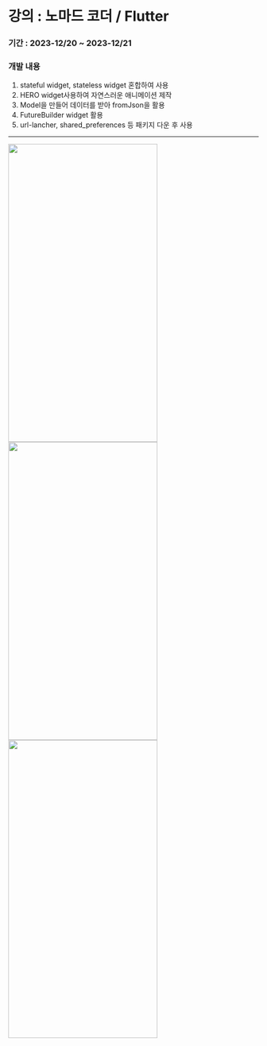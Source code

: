 # 강의 : 노마드 코더 / Flutter
### 기간 : 2023-12/20 ~ 2023-12/21
### 개발 내용
1. stateful widget, stateless widget 혼합하여 사용
2. HERO widget사용하여 자연스러운 애니메이션 제작
3. Model을 만들어 데이터를 받아 fromJson을 활용
4. FutureBuilder widget 활용
5. url-lancher, shared_preferences 등 패키지 다운 후 사용
---
<img src="https://github.com/DKKwag/flutter-study/assets/105155862/8652699d-6d1d-4e5c-bea7-4be0a3671cee" width="300" height="600" />
<img src="https://github.com/DKKwag/flutter-study/assets/105155862/a75a3050-995a-476d-8924-0030f8eee079" width="300" height="600"/>
<img src="https://github.com/DKKwag/flutter-study/assets/105155862/61a86a58-39c9-4b15-bc0c-90e703994f68" width="300" height="600"/>


